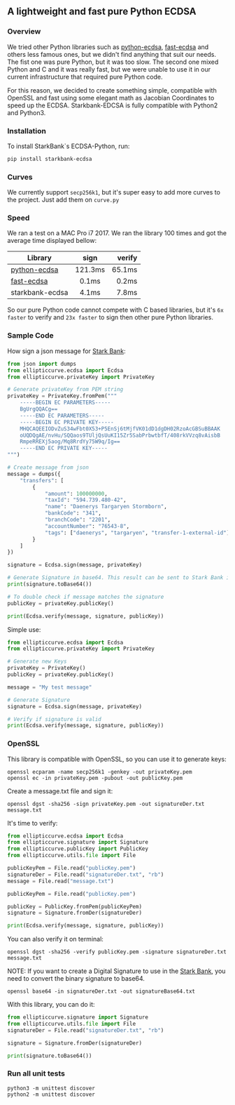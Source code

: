 ## A lightweight and fast pure Python ECDSA

### Overview

We tried other Python libraries such as [python-ecdsa], [fast-ecdsa] and others less famous ones, but we didn't find anything that suit our needs. The fist one was pure Python, but it was too slow. The second one mixed Python and C and it was really fast, but we were unable to use it in our current infrastructure that required pure Python code.

[python-ecdsa]: https://github.com/warner/python-ecdsa
[fast-ecdsa]: https://github.com/AntonKueltz/fastecdsa

For this reason, we decided to create something simple, compatible with OpenSSL and fast using some elegant math as Jacobian Coordinates to speed up the ECDSA. Starkbank-EDCSA is fully compatible with Python2 and Python3.

### Installation

To install StarkBank`s ECDSA-Python, run:

```sh
pip install starkbank-ecdsa
```

### Curves

We currently support `secp256k1`, but it's super easy to add more curves to the project. Just add them on `curve.py`

### Speed

We ran a test on a MAC Pro i7 2017. We ran the library 100 times and got the average time displayed bellow:

| Library            | sign          | verify  |
| ------------------ |:-------------:| -------:|
| [python-ecdsa]     |   121.3ms     | 65.1ms  |
| [fast-ecdsa]       |     0.1ms     |  0.2ms  |
| starkbank-ecdsa    |     4.1ms     |  7.8ms  |

So our pure Python code cannot compete with C based libraries, but it's `6x faster` to verify and `23x faster` to sign then other pure Python libraries.

### Sample Code

How sign a json message for [Stark Bank]:

```python
from json import dumps
from ellipticcurve.ecdsa import Ecdsa
from ellipticcurve.privateKey import PrivateKey

# Generate privateKey from PEM string
privateKey = PrivateKey.fromPem("""
    -----BEGIN EC PARAMETERS-----
    BgUrgQQACg==
    -----END EC PARAMETERS-----
    -----BEGIN EC PRIVATE KEY-----
    MHQCAQEEIODvZuS34wFbt0X53+P5EnSj6tMjfVK01dD1dgDH02RzoAcGBSuBBAAK
    oUQDQgAE/nvHu/SQQaos9TUljQsUuKI15Zr5SabPrbwtbfT/408rkVVzq8vAisbB
    RmpeRREXj5aog/Mq8RrdYy75W9q/Ig==
    -----END EC PRIVATE KEY-----
""")

# Create message from json
message = dumps({
    "transfers": [
        {
            "amount": 100000000,
            "taxId": "594.739.480-42",
            "name": "Daenerys Targaryen Stormborn",
            "bankCode": "341",
            "branchCode": "2201",
            "accountNumber": "76543-8",
            "tags": ["daenerys", "targaryen", "transfer-1-external-id"]
        }
    ]
})

signature = Ecdsa.sign(message, privateKey)

# Generate Signature in base64. This result can be sent to Stark Bank in header as Digital-Signature parameter
print(signature.toBase64())

# To double check if message matches the signature
publicKey = privateKey.publicKey()

print(Ecdsa.verify(message, signature, publicKey))
```

Simple use:

```python
from ellipticcurve.ecdsa import Ecdsa
from ellipticcurve.privateKey import PrivateKey

# Generate new Keys
privateKey = PrivateKey()
publicKey = privateKey.publicKey()

message = "My test message"

# Generate Signature
signature = Ecdsa.sign(message, privateKey)

# Verify if signature is valid
print(Ecdsa.verify(message, signature, publicKey))
```

### OpenSSL

This library is compatible with OpenSSL, so you can use it to generate keys:

```
openssl ecparam -name secp256k1 -genkey -out privateKey.pem
openssl ec -in privateKey.pem -pubout -out publicKey.pem
```

Create a message.txt file and sign it:

```
openssl dgst -sha256 -sign privateKey.pem -out signatureDer.txt message.txt
```

It's time to verify:

```python
from ellipticcurve.ecdsa import Ecdsa
from ellipticcurve.signature import Signature
from ellipticcurve.publicKey import PublicKey
from ellipticcurve.utils.file import File

publicKeyPem = File.read("publicKey.pem")
signatureDer = File.read("signatureDer.txt", "rb")
message = File.read("message.txt")

publicKeyPem = File.read("publicKey.pem")

publicKey = PublicKey.fromPem(publicKeyPem)
signature = Signature.fromDer(signatureDer)

print(Ecdsa.verify(message, signature, publicKey))
```

You can also verify it on terminal:

```
openssl dgst -sha256 -verify publicKey.pem -signature signatureDer.txt message.txt
```

NOTE: If you want to create a Digital Signature to use in the [Stark Bank], you need to convert the binary signature to base64.

```
openssl base64 -in signatureDer.txt -out signatureBase64.txt
```

With this library, you can do it:

```python
from ellipticcurve.signature import Signature
from ellipticcurve.utils.file import File
signatureDer = File.read("signatureDer.txt", "rb")

signature = Signature.fromDer(signatureDer)

print(signature.toBase64())
```

[Stark Bank]: https://starkbank.com

### Run all unit tests

```
python3 -m unittest discover
python2 -m unittest discover
```
